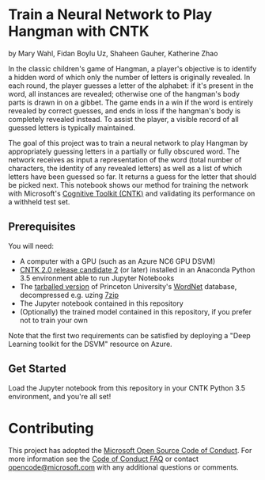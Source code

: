 # Train a Neural Network to Play Hangman with CNTK

by Mary Wahl, Fidan Boylu Uz, Shaheen Gauher, Katherine Zhao

In the classic children's game of Hangman, a player's objective is to identify a hidden word of which only the number of letters is originally revealed. In each round, the player guesses a letter of the alphabet: if it's present in the word, all instances are revealed; otherwise one of the hangman's body parts is drawn in on a gibbet. The game ends in a win if the word is entirely revealed by correct guesses, and ends in loss if the hangman's body is completely revealed instead. To assist the player, a visible record of all guessed letters is typically maintained.

The goal of this project was to train a neural network to play Hangman by appropriately guessing letters in a partially or fully obscured word. The network receives as input a representation of the word (total number of characters, the identity of any revealed letters) as well as a list of which letters have been guessed so far. It returns a guess for the letter that should be picked next. This notebook shows our method for training the network with Microsoft's [Cognitive Toolkit (CNTK)](https://github.com/Microsoft/CNTK) and validating its performance on a withheld test set.

## Prerequisites

You will need:
- A computer with a GPU (such as an Azure NC6 GPU DSVM)
- [CNTK 2.0 release candidate 2](https://github.com/Microsoft/CNTK/releases) (or later) installed in an Anaconda Python 3.5 environment able to run Jupyter Notebooks
- The [tarballed version](http://wordnetcode.princeton.edu/3.0/WordNet-3.0.tar.gz) of Princeton University's [WordNet](http://wordnet.princeton.edu) database, decompressed e.g. uzing [7zip](http://www.7-zip.org/download.html)
- The Jupyter notebook contained in this repository
- (Optionally) the trained model contained in this repository, if you prefer not to train your own

Note that the first two requirements can be satisfied by deploying a "Deep Learning toolkit for the DSVM" resource on Azure.

## Get Started

Load the Jupyter notebook from this repository in your CNTK Python 3.5 environment, and you're all set!

# Contributing

This project has adopted the [Microsoft Open Source Code of Conduct](https://opensource.microsoft.com/codeofconduct/). For more information see the [Code of Conduct FAQ](https://opensource.microsoft.com/codeofconduct/faq/) or contact [opencode@microsoft.com](mailto:opencode@microsoft.com) with any additional questions or comments.
